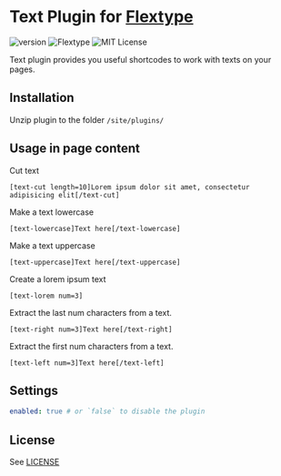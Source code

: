 # Text Plugin for [Flextype](http://flextype.org/)
![version](https://img.shields.io/badge/version-1.0.2-brightgreen.svg?style=flat-square)
![Flextype](https://img.shields.io/badge/Flextype-0.8.3-green.svg?style=flat-square)
![MIT License](https://img.shields.io/badge/license-MIT-blue.svg?style=flat-square)

Text plugin provides you useful shortcodes to work with texts on your pages.

## Installation
Unzip plugin to the folder `/site/plugins/`

## Usage in page content

Cut text
```
[text-cut length=10]Lorem ipsum dolor sit amet, consectetur adipisicing elit[/text-cut]
```

Make a text lowercase
```
[text-lowercase]Text here[/text-lowercase]
```

Make a text uppercase
```
[text-uppercase]Text here[/text-uppercase]
```

Create a lorem ipsum text
```
[text-lorem num=3]
```

Extract the last num characters from a text.
```
[text-right num=3]Text here[/text-right]
```

Extract the first num characters from a text.
```
[text-left num=3]Text here[/text-left]
```

## Settings

```yaml
enabled: true # or `false` to disable the plugin
```

## License
See [LICENSE](https://github.com/flextype-plugins/text/blob/master/LICENSE)
